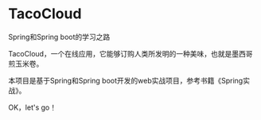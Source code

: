 # TacoCloud

Spring和Spring boot的学习之路
  
  TacoCloud，一个在线应用，它能够订购人类所发明的一种美味，也就是墨西哥煎玉米卷。
  
  本项目是基于Spring和Spring boot开发的web实战项目，参考书籍《Spring实战》。
  
 
OK，let's go！
